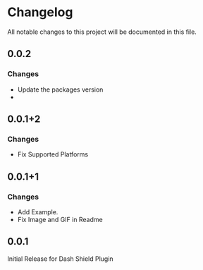 # Changelog
All notable changes to this project will be documented in this file.

## 0.0.2
### Changes
* Update the packages version
* 
## 0.0.1+2
### Changes
* Fix Supported Platforms

## 0.0.1+1
### Changes
* Add Example.
* Fix Image and GIF in Readme

## 0.0.1
Initial Release for Dash Shield Plugin
